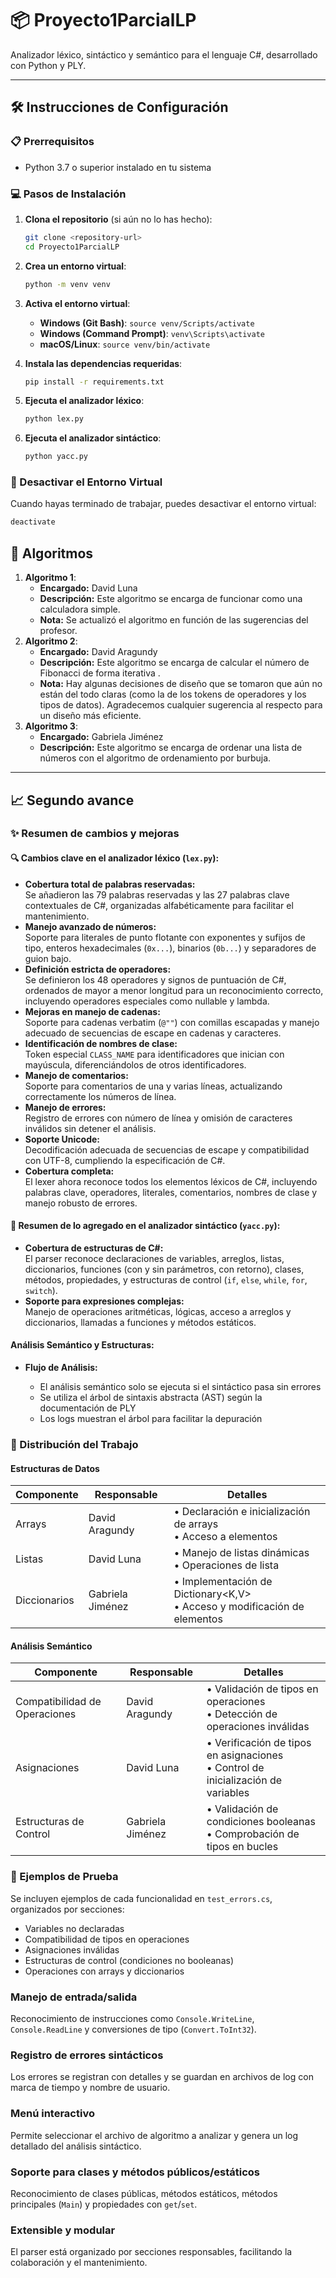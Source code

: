 # 📦 Proyecto1ParcialLP

Analizador léxico, sintáctico y semántico para el lenguaje C#, desarrollado con Python y PLY.

---

## 🛠️ Instrucciones de Configuración

### 📋 Prerrequisitos

- Python 3.7 o superior instalado en tu sistema

### 💻 Pasos de Instalación

1. **Clona el repositorio** (si aún no lo has hecho):

   ```bash
   git clone <repository-url>
   cd Proyecto1ParcialLP
   ```

2. **Crea un entorno virtual**:

   ```bash
   python -m venv venv
   ```

3. **Activa el entorno virtual**:

   - **Windows (Git Bash)**: `source venv/Scripts/activate`
   - **Windows (Command Prompt)**: `venv\Scripts\activate`
   - **macOS/Linux**: `source venv/bin/activate`

4. **Instala las dependencias requeridas**:

   ```bash
   pip install -r requirements.txt
   ```

5. **Ejecuta el analizador léxico**:
   ```bash
   python lex.py
   ```
6. **Ejecuta el analizador sintáctico**:
   ```bash
   python yacc.py
   ```

### 🔌 Desactivar el Entorno Virtual

Cuando hayas terminado de trabajar, puedes desactivar el entorno virtual:

```bash
deactivate
```

## 🧮 Algoritmos

1. **Algoritmo 1**:
   - **Encargado:** David Luna
   - **Descripción:** Este algoritmo se encarga de funcionar como una calculadora simple.
   - **Nota:** Se actualizó el algoritmo en función de las sugerencias del profesor.
2. **Algoritmo 2**:
   - **Encargado:** David Aragundy
   - **Descripción:** Este algoritmo se encarga de calcular el número de Fibonacci de forma iterativa .
   - **Nota:** Hay algunas decisiones de diseño que se tomaron que aún no están del todo claras (como la de los tokens de operadores y los tipos de datos). Agradecemos cualquier sugerencia al respecto para un diseño más eficiente.
3. **Algoritmo 3**:
   - **Encargado:** Gabriela Jiménez
   - **Descripción:** Este algoritmo se encarga de ordenar una lista de números con el algoritmo de ordenamiento por burbuja.

---

## 📈 Segundo avance

### ✨ Resumen de cambios y mejoras

#### 🔍 Cambios clave en el analizador léxico (`lex.py`):

- **Cobertura total de palabras reservadas:**  
  Se añadieron las 79 palabras reservadas y las 27 palabras clave contextuales de C#, organizadas alfabéticamente para facilitar el mantenimiento.
- **Manejo avanzado de números:**  
  Soporte para literales de punto flotante con exponentes y sufijos de tipo, enteros hexadecimales (`0x...`), binarios (`0b...`) y separadores de guion bajo.
- **Definición estricta de operadores:**  
  Se definieron los 48 operadores y signos de puntuación de C#, ordenados de mayor a menor longitud para un reconocimiento correcto, incluyendo operadores especiales como nullable y lambda.
- **Mejoras en manejo de cadenas:**  
  Soporte para cadenas verbatim (`@""`) con comillas escapadas y manejo adecuado de secuencias de escape en cadenas y caracteres.
- **Identificación de nombres de clase:**  
  Token especial `CLASS_NAME` para identificadores que inician con mayúscula, diferenciándolos de otros identificadores.
- **Manejo de comentarios:**  
  Soporte para comentarios de una y varias líneas, actualizando correctamente los números de línea.
- **Manejo de errores:**  
  Registro de errores con número de línea y omisión de caracteres inválidos sin detener el análisis.
- **Soporte Unicode:**  
  Decodificación adecuada de secuencias de escape y compatibilidad con UTF-8, cumpliendo la especificación de C#.
- **Cobertura completa:**  
  El lexer ahora reconoce todos los elementos léxicos de C#, incluyendo palabras clave, operadores, literales, comentarios, nombres de clase y manejo robusto de errores.

#### 🔧 Resumen de lo agregado en el analizador sintáctico (`yacc.py`):

- **Cobertura de estructuras de C#:**  
  El parser reconoce declaraciones de variables, arreglos, listas, diccionarios, funciones (con y sin parámetros, con retorno), clases, métodos, propiedades, y estructuras de control (`if`, `else`, `while`, `for`, `switch`).
- **Soporte para expresiones complejas:**  
  Manejo de operaciones aritméticas, lógicas, acceso a arreglos y diccionarios, llamadas a funciones y métodos estáticos.

#### Análisis Semántico y Estructuras:

- **Flujo de Análisis:**

  - El análisis semántico solo se ejecuta si el sintáctico pasa sin errores
  - Se utiliza el árbol de sintaxis abstracta (AST) según la documentación de PLY
  - Los logs muestran el árbol para facilitar la depuración

### 👥 Distribución del Trabajo

#### Estructuras de Datos

| Componente   | Responsable      | Detalles                                                                    |
| ------------ | ---------------- | --------------------------------------------------------------------------- |
| Arrays       | David Aragundy   | • Declaración e inicialización de arrays<br>• Acceso a elementos            |
| Listas       | David Luna       | • Manejo de listas dinámicas<br>• Operaciones de lista                      |
| Diccionarios | Gabriela Jiménez | • Implementación de Dictionary<K,V><br>• Acceso y modificación de elementos |

#### Análisis Semántico

| Componente                    | Responsable      | Detalles                                                                            |
| ----------------------------- | ---------------- | ----------------------------------------------------------------------------------- |
| Compatibilidad de Operaciones | David Aragundy   | • Validación de tipos en operaciones<br>• Detección de operaciones inválidas        |
| Asignaciones                  | David Luna       | • Verificación de tipos en asignaciones<br>• Control de inicialización de variables |
| Estructuras de Control        | Gabriela Jiménez | • Validación de condiciones booleanas<br>• Comprobación de tipos en bucles          |

### 🧪 Ejemplos de Prueba

Se incluyen ejemplos de cada funcionalidad en `test_errors.cs`, organizados por secciones:

- Variables no declaradas
- Compatibilidad de tipos en operaciones
- Asignaciones inválidas
- Estructuras de control (condiciones no booleanas)
- Operaciones con arrays y diccionarios

### Manejo de entrada/salida

Reconocimiento de instrucciones como `Console.WriteLine`, `Console.ReadLine` y conversiones de tipo (`Convert.ToInt32`).

### Registro de errores sintácticos

Los errores se registran con detalles y se guardan en archivos de log con marca de tiempo y nombre de usuario.

### Menú interactivo

Permite seleccionar el archivo de algoritmo a analizar y genera un log detallado del análisis sintáctico.

### Soporte para clases y métodos públicos/estáticos

Reconocimiento de clases públicas, métodos estáticos, métodos principales (`Main`) y propiedades con `get`/`set`.

### Extensible y modular

El parser está organizado por secciones responsables, facilitando la colaboración y el mantenimiento.
